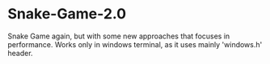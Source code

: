 # Snake-Game-2.0
Snake Game again, but with some new approaches that focuses in performance. Works only in windows terminal, as it uses mainly 'windows.h' header.
